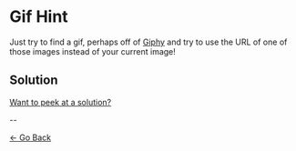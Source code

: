 # Gif Hint

Just try to find a gif, perhaps off of [Giphy](http://giphy.com) and try to use the URL of one of those images instead of your current image!

## Solution

<a href="http://jsbin.com/gist/814832984c3e669aef31?html,css,output" target="_blank">Want to peek at a solution?</a>

--

[← Go Back](README.md)
